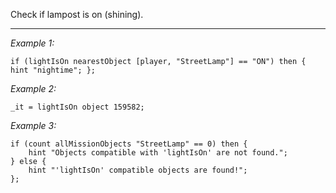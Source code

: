 Check if lampost is on (shining).


---
*Example 1:*
```sqf
if (lightIsOn nearestObject [player, "StreetLamp"] == "ON") then { hint "nightime"; };
```

*Example 2:*
```sqf
_it = lightIsOn object 159582;
```

*Example 3:*
```sqf
if (count allMissionObjects "StreetLamp" == 0) then {
	hint "Objects compatible with 'lightIsOn' are not found.";
} else {
	hint "'lightIsOn' compatible objects are found!";
};
```